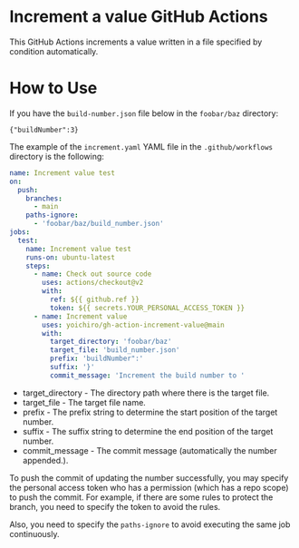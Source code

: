 # Increment a value GitHub Actions

This GitHub Actions increments a value written in a file specified by condition automatically.

# How to Use

If you have the `build-number.json` file below in the `foobar/baz` directory:

```text
{"buildNumber":3}
```

The example of the `increment.yaml` YAML file in the `.github/workflows` directory is the following:

```yaml
name: Increment value test
on:
  push:
    branches:
      - main
    paths-ignore:
      - 'foobar/baz/build_number.json'
jobs:
  test:
    name: Increment value test
    runs-on: ubuntu-latest
    steps:
      - name: Check out source code
        uses: actions/checkout@v2
        with:
          ref: ${{ github.ref }}
          token: ${{ secrets.YOUR_PERSONAL_ACCESS_TOKEN }}
      - name: Increment value
        uses: yoichiro/gh-action-increment-value@main
        with:
          target_directory: 'foobar/baz'
          target_file: 'build_number.json'
          prefix: 'buildNumber":'
          suffix: '}'
          commit_message: 'Increment the build number to '
```

* target_directory - The directory path where there is the target file.
* target_file - The target file name.
* prefix - The prefix string to determine the start position of the target number.
* suffix - The suffix string to determine the end position of the target number.
* commit_message - The commit message (automatically the number appended.).

To push the commit of updating the number successfully, you may specify the personal access token who has a permission (which has a repo scope) to push the commit. For example, if there are some rules to protect the branch, you need to specify the token to avoid the rules.

Also, you need to specify the `paths-ignore` to avoid executing the same job continuously.
